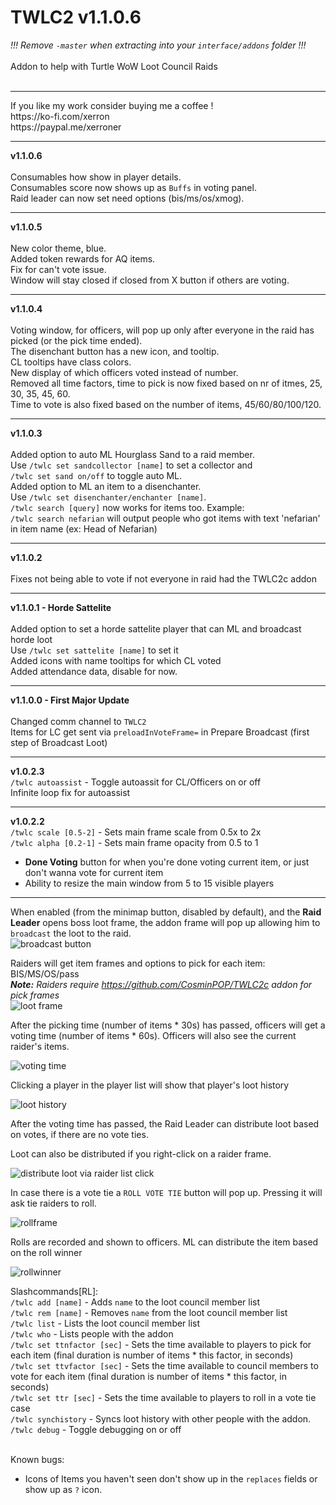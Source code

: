 # TWLC2 v1.1.0.6
_!!! Remove `-master` when extracting into your `interface/addons` folder !!!_<BR><BR>
Addon to help with Turtle WoW Loot Council Raids<BR><BR>

<hr>
If you like my work consider buying me a coffee !<br> 
https://ko-fi.com/xerron <br>
https://paypal.me/xerroner <br>
<hr>

**v1.1.0.6**<br>
<br>
Consumables how show in player details.<br>
Consumables score now shows up as `Buffs` in voting panel.<br>
Raid leader can now set need options (bis/ms/os/xmog).<br>
<hr>

**v1.1.0.5**<br>
<br>
New color theme, blue.<br>
Added token rewards for AQ items.<br>
Fix for can't vote issue.<br>
Window will stay closed if closed from X button if others are voting.<br>
<hr>

**v1.1.0.4**<br>
<br>
Voting window, for officers, will pop up only after everyone in the raid has picked (or the pick time ended).<Br>
The disenchant button has a new icon, and tooltip.<Br>
CL tooltips have class colors.<Br>
New display of which officers voted instead of number.<Br>
Removed all time factors, time to pick is now fixed based on nr of itmes, 25, 30, 35, 45, 60.<Br>
Time to vote is also fixed based on the number of items, 45/60/80/100/120.
<hr>

**v1.1.0.3**<br>
<br>
Added option to auto ML Hourglass Sand to a raid member.<br>
Use `/twlc set sandcollector [name]` to set a collector and <Br>
`/twlc set sand on/off` to toggle auto ML.<br> 
Added option to ML an item to a disenchanter.<br>
Use `/twlc set disenchanter/enchanter [name]`.<Br>
`/twlc search [query]` now works for items too. Example: <br>
`/twlc search nefarian` will output people who got items with text 'nefarian' in item name (ex: Head of Nefarian)
<hr>

**v1.1.0.2**<br>
<br>
Fixes not being able to vote if not everyone in raid had the TWLC2c addon 

<hr>

**v1.1.0.1 - Horde Sattelite**<br>
<br>
Added option to set a horde sattelite player that can ML and broadcast horde loot<br>
Use `/twlc set sattelite [name]` to set it<br>
Added icons with name tooltips for which CL voted<br>
Added attendance data, disable for now. 
<hr>

**v1.1.0.0 - First Major Update**<br>
<br>
Changed comm channel to `TWLC2`<br>
Items for LC get sent via `preloadInVoteFrame=` in Prepare Broadcast (first step of Broadcast Loot)
<hr>

**v1.0.2.3**<br>
`/twlc autoassist` - Toggle autoassit for CL/Officers on or off<Br>
Infinite loop fix for autoassist
<hr>

**v1.0.2.2**<br>
`/twlc scale [0.5-2]` - Sets main frame scale from 0.5x to 2x<Br>
`/twlc alpha [0.2-1]` - Sets main frame opacity from 0.5 to 1<br>
* **Done Voting** button for when you're done voting current item, or just don't wanna vote for current item<Br>
* Ability to resize the main window from 5 to 15 visible players<br> 
<hr>


When enabled (from the minimap button, disabled by default), and the **Raid Leader** opens boss loot frame, the addon frame will pop up
allowing him to `broadcast` the loot to the raid.<BR>
![broadcast button](https://imgur.com/kxV59t1.png)

Raiders will get item frames and options to pick for each item: BIS/MS/OS/pass<BR>
***Note:** Raiders require https://github.com/CosminPOP/TWLC2c addon for pick frames*<Br>
![loot frame](https://i.imgur.com/FS2NMC5.png)

After the picking time (number of items * 30s) has passed, officers will get a voting time
(number of items * 60s). Officers will also see the current raider's items.<BR>

![voting time](https://imgur.com/oRrwY4E.png)

Clicking a player in the player list will show that player's loot history<Br>

![loot history](https://imgur.com/PZymm6u.png)

After the voting time has passed, the Raid Leader can distribute loot based on votes, if there are no vote ties.<BR>

Loot can also be distributed if you right-click on a raider frame.<Br>

![distribute loot via raider list click](https://imgur.com/4ywEWTr.png)

In case there is a vote tie a `ROLL VOTE TIE` button will pop up. Pressing it will ask tie raiders to roll.<BR>

![rollframe](https://imgur.com/cqaJlbf.png)

Rolls are recorded and shown to officers. ML can distribute the item based on the roll winner<Br>

![rollwinner](https://imgur.com/886zw8y.png)

Slashcommands[RL]:<br>
`/twlc add [name]` - Adds `name` to the loot council member list<br>
`/twlc rem [name]` - Removes `name` from the loot council member list<br>
`/twlc list` - Lists the loot council member list <Br>
`/twlc who` - Lists people with the addon <Br>
`/twlc set ttnfactor [sec]` - Sets the time available to players to pick for each item (final duration is number of items * this factor, in seconds)<Br>
`/twlc set ttvfactor [sec]` - Sets the time available to council members to vote for each item (final duration is number of items * this factor, in seconds)<Br>
`/twlc set ttr [sec]` - Sets the time available to players to roll in a vote tie case<Br>
`/twlc synchistory` - Syncs loot history with other people with the addon.<Br>
`/twlc debug` - Toggle debugging on or off<Br>
<Br>



Known bugs:
* Icons of Items you haven't seen don't show up in the `replaces` fields or show up as `?` icon.
